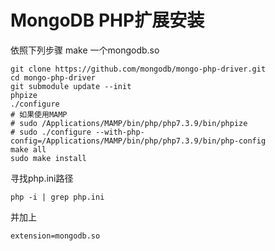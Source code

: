 # MongoDB PHP扩展安装

依照下列步骤 make 一个mongodb.so

```shell
git clone https://github.com/mongodb/mongo-php-driver.git
cd mongo-php-driver
git submodule update --init
phpize
./configure
# 如果使用MAMP
# sudo /Applications/MAMP/bin/php/php7.3.9/bin/phpize
# sudo ./configure --with-php-config=/Applications/MAMP/bin/php/php7.3.9/bin/php-config 
make all
sudo make install
```

寻找php.ini路径

```shell
php -i | grep php.ini
```

并加上

```shell
extension=mongodb.so
```

